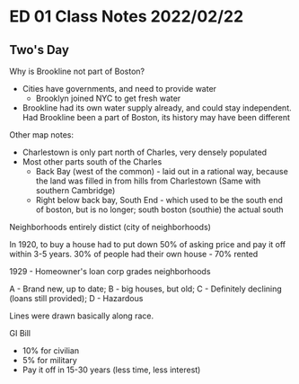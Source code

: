 # ED 01 Class Notes 2022/02/22
## Two's Day

Why is Brookline not part of Boston?

* Cities have governments, and need to provide water
  * Brooklyn joined NYC to get fresh water
* Brookline had its own water supply already, and could stay
  independent. Had Brookline been a part of Boston, its history
  may have been different

Other map notes: 

* Charlestown is only part north of Charles, very densely populated
* Most other parts south of the Charles
  * Back Bay (west of the common) - laid out in a rational way, because the
    land was filled in from hills from Charlestown (Same with southern 
    Cambridge)
  * Right below back bay, South End - which used to be the south end of boston,
    but is no longer; south boston (southie) the actual south

Neighborhoods entirely distict (city of neighborhoods)

In 1920, to buy a house had to put down 50% of asking price and pay it off 
within 3-5 years. 30% of people had their own house - 70% rented

1929 - Homeowner's loan corp grades neighborhoods

A - Brand new, up to date; B - big houses, but old; C - Definitely declining
(loans still provided); D - Hazardous

Lines were drawn basically along race.

GI Bill

* 10% for civilian
* 5% for military
* Pay it off in 15-30 years (less time, less interest)

